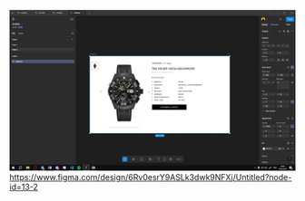![Скріншот](Снимок%20экрана%20(1547).png)  
https://www.figma.com/design/6Rv0esrY9ASLk3dwk9NFXj/Untitled?node-id=13-2
